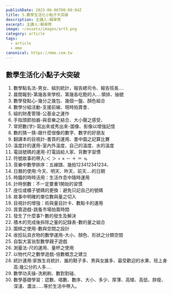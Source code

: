 ```yaml
---
publishDate: 2023-06-06T00:00:04Z
title: 5.數學生活化小點子大突破
description: 主講人:賴翠莞
excerpt: 主講人:賴翠莞
image: ~/assets/images/art5.png
category: article
tags:
  - article
  - mme
canonical: https://mme.com.tw
---
```


## 數學生活化小點子大突破
1. 數學點名法-男女、組別統計，報告總司令、報告班長….  
2. 晨間報到-第幾各來學校、第幾各吃飽的人….領排、抽號  
3. 數學發點心-幾分之幾包、幾個一盤、顏色組合  
4. 數學分組活動-支援前線、現時拍賣會、  
5. 組的財產管理-公基金之運作  
6. 手指頭節拍器-與音樂之結合、大小聲之感受、  
7. 常把數(字)-寫出來或秀出來-圖像、影像以增強記憶  
8. 數的猜一猜-跟什麼很像的數字、數字的好朋友  
9. 翻課本的目視計-書頁的運用、書中圖之記算比賽  
10. 溫度計的運用-室內外溫度、自己的溫度、水的溫度  
11. 電話號碼的運用-打電話給人家、背數字習慣  
12. 符號故事的帶入:＜ ＞ ÷ × － ＋ ＝ ﹪  
13. 音樂中數學排序：五線譜、幾拍123412341234、  
14. 日曆的使用:今天、明天、昨天、前天….的日期  
15. 時鐘的時時活用：生活作息中隨時運用  
16. 計時倒數：不一定要重1開始的習慣  
17. 座位或櫃子號碼的更換：避免只記自己的號碼  
18. 故事中明確的單位數與量之切入  
19. 目視計的增強：術與量目計卡、數點卡的運用  
20. 買賣遊戲-跳蚤市場拍賣時間  
21. 發生了什麼事?-數的發生及解決  
22. 積木的完成後拆除之量的記錄表-數的量之組合  
23. 圍棋之使用-數與空間之設計  
24. 收拾玩具衣物的數學運用-大小、顏色、形狀之分類空間  
25. 自製大富翁型數學親子遊戲  
26. 測量法-尺的運用、量杯之使用  
27. 以物代尺之數學遊戲-倍數概念之建立  
28. 統計運用:家族生肖統計、誰的鞋子多、男與女誰多、最受歡迎的水果、班上身高:幾公分的人多….  
29. 數學功夫操-洗刷刷、數對對碰、  
30. 數學基礎學習：認數、唱數、數序、大小、多少、厚薄、高矮、高低、胖瘦、深淺、濃淡……等於生活中帶入。  
